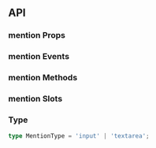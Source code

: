 ## API

### mention Props

<field-table :data="mentionProps"/>

### mention Events

<field-table :data="mentionEvents" type="emits" />

### mention Methods

<field-table :data="mentionMethods" type="methods" />

### mention Slots

<field-table :data="mentionSlots"  type="slots"/>

### Type

```typescript
type MentionType = 'input' | 'textarea';
```

<script setup>
import { ref } from 'vue';

const mentionProps = ref([
  {
    name: 'model-value (v-model)',
    desc: '绑定值',
    type: 'string',
    value: '-',
  },
  {
    name: 'default-value',
    desc: '默认值（非受控状态）',
    type: 'string',
    value: "''",
  },
  {
    name: 'data',
    desc: '用于自动补全的数据',
    type: 'SelectOptions（参见Select）',
    value: '[]',
  },
  {
    name: 'prefix',
    desc: '触发自动补全的关键字',
    type: 'string | string[]',
    value: "'@'",
  },
  {
    name: 'split',
    desc: '选中项的前后分隔符',
    type: 'string',
    value: "''",
  },
  {
    name: 'type',
    desc: '输入框或文本域',
    type: "MentionType",
    value: "'input'",
  },
  {
    name: 'disabled',
    desc: '是否禁用',
    type: 'boolean',
    value: 'false',
  },
  {
    name: 'allow-clear',
    desc: '是否允许清空输入框',
    type: 'boolean',
    value: 'false',
  },
]);

const mentionEvents = ref([
  {
    name: 'change',
    desc: '值发生改变时触发',
    type: 'value: string',
    value: '-',
  },
  {
    name: 'search',
    desc: '动态搜索时触发',
    type: 'value: string, \nprefix: string',
    value: '-',
  },
  {
    name: 'select',
    desc: '选择下拉选项时触发',
    type: 'value: SelectValue',
    value: '-',
  },
  {
    name: 'clear',
    desc: '用户点击清除按钮时触发',
    type: '-',
    value: '-',
  },
  {
    name: 'focus',
    desc: '文本框获取焦点时触发',
    type: 'ev: FocusEvent',
    value: '-',
  },
  {
    name: 'blur',
    desc: '文本框失去焦点时触发)',
    type: 'ev: FocusEvent',
    value: '-',
  },
]);

const mentionMethods = ref([
  {
    name: 'focus',
    desc: '使输入框获取焦点',
    type: '-',
    value: '-',
  },
  {
    name: 'blur',
    desc: '使输入框失去焦点',
    type: '-',
    value: '-',
  },
]);

const mentionSlots = ref([
  {
    name: 'option',
    desc: '选项内容',
    type: 'data: OptionInfo',
    value: '-',
  },
]);
</script>
